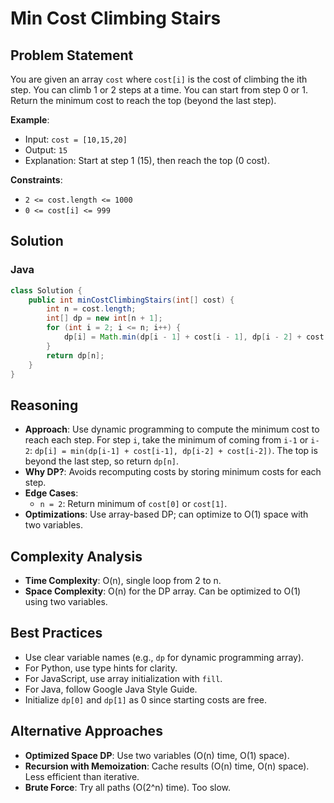 # Min Cost Climbing Stairs

## Problem Statement
You are given an array `cost` where `cost[i]` is the cost of climbing the ith step. You can climb 1 or 2 steps at a time. You can start from step 0 or 1. Return the minimum cost to reach the top (beyond the last step).

**Example**:
- Input: `cost = [10,15,20]`
- Output: `15`
- Explanation: Start at step 1 (15), then reach the top (0 cost).

**Constraints**:
- `2 <= cost.length <= 1000`
- `0 <= cost[i] <= 999`

## Solution

### Java
```java
class Solution {
    public int minCostClimbingStairs(int[] cost) {
        int n = cost.length;
        int[] dp = new int[n + 1];
        for (int i = 2; i <= n; i++) {
            dp[i] = Math.min(dp[i - 1] + cost[i - 1], dp[i - 2] + cost[i - 2]);
        }
        return dp[n];
    }
}
```

## Reasoning
- **Approach**: Use dynamic programming to compute the minimum cost to reach each step. For step `i`, take the minimum of coming from `i-1` or `i-2`: `dp[i] = min(dp[i-1] + cost[i-1], dp[i-2] + cost[i-2])`. The top is beyond the last step, so return `dp[n]`.
- **Why DP?**: Avoids recomputing costs by storing minimum costs for each step.
- **Edge Cases**:
  - `n = 2`: Return minimum of `cost[0]` or `cost[1]`.
- **Optimizations**: Use array-based DP; can optimize to O(1) space with two variables.

## Complexity Analysis
- **Time Complexity**: O(n), single loop from 2 to n.
- **Space Complexity**: O(n) for the DP array. Can be optimized to O(1) using two variables.

## Best Practices
- Use clear variable names (e.g., `dp` for dynamic programming array).
- For Python, use type hints for clarity.
- For JavaScript, use array initialization with `fill`.
- For Java, follow Google Java Style Guide.
- Initialize `dp[0]` and `dp[1]` as 0 since starting costs are free.

## Alternative Approaches
- **Optimized Space DP**: Use two variables (O(n) time, O(1) space).
- **Recursion with Memoization**: Cache results (O(n) time, O(n) space). Less efficient than iterative.
- **Brute Force**: Try all paths (O(2^n) time). Too slow.